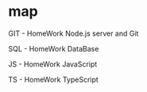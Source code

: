 # map

GIT - HomeWork Node.js server and Git

SQL - HomeWork DataBase

JS - HomeWork JavaScript

TS - HomeWork TypeScript